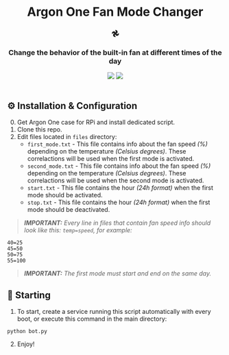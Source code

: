 <div align="center">
   <h1>Argon One Fan Mode Changer</h1>
   <h3>𖣘</h3>
   <h3>Change the behavior of the built-in fan at different times of the day</h3>
   <a href="https://github.com/Cezary924/Argon-One-Fan-Mode-Changer/blob/master/README.md" target="__blank"><img src="https://img.shields.io/badge/lang-en-blue.svg"></a>
   <a href="https://github.com/Cezary924/Argon-One-Fan-Mode-Changer/blob/master/README.pl-pl.md" target="__blank"><img src="https://img.shields.io/badge/lang-pl-red.svg"></a>
</div><br/>

## ⚙️ Installation & Configuration</h3>
0. Get Argon One case for RPi and install dedicated script.
1. Clone this repo.
2. Edit files located in `files` directory:
   - `first_mode.txt` - This file contains info about the fan speed _(%)_ depending on the temperature _(Celsius degrees)_. These correlactions will be used when the first mode is activated.
   - `second_mode.txt` - This file contains info about the fan speed _(%)_ depending on the temperature _(Celsius degrees)_. These correlactions will be used when the second mode is activated.
   - `start.txt` - This file contains the hour _(24h format)_ when the first mode should be activated.
   - `stop.txt` - This file contains the hour _(24h format)_ when the first mode should be deactivated.
> _**IMPORTANT:** Every line in files that contain fan speed info should look like this: `temp=speed`, for example:_
```
40=25
45=50
50=75
55=100
```
> _**IMPORTANT:** The first mode must start and end on the same day._

## 🚀 Starting</h3>
1. To start, create a service running this script automatically with every boot, or execute this command in the main directory:
```
python bot.py
```
2. Enjoy!
